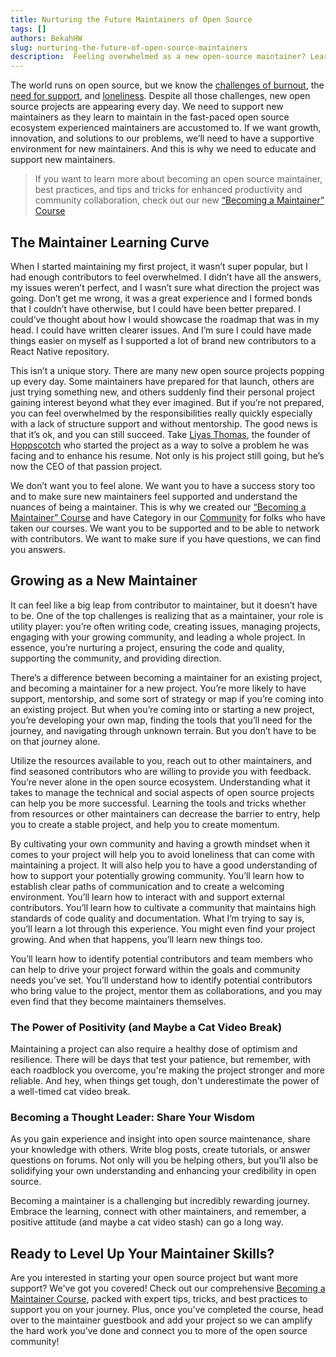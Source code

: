 ```yaml
---
title: Nurturing the Future Maintainers of Open Source
tags: []
authors: BekahHW
slug: nurturing-the-future-of-open-source-maintainers
description:  Feeling overwhelmed as a new open-source maintainer? Learn the skills and gain the support you need to succeed with our "Becoming a Maintainer" Course.
---
```


The world runs on open source, but we know the [challenges of burnout](https://opensauced.pizza/blog/stop-burning-out-maintainers:-an-empathetic-guide-for-contributors), the [need for support](https://opensauced.pizza/blog/enhancing-support-for-open-source-maintainers), and [loneliness](https://opensauced.pizza/blog/the-lonely-journey-of-open-source-maintainers). Despite all those challenges, new open source projects are appearing every day. We need to support new maintainers as they learn to maintain in the fast-paced open source ecosystem experienced maintainers are accustomed to. If we want growth, innovation, and solutions to our problems, we’ll need to have a supportive environment for new maintainers. And this is why we need to educate and support new maintainers.

<!-- truncate -->


> If you want to learn more about becoming an open source maintainer, best practices, and tips and tricks for enhanced productivity and community collaboration, check out our new [“Becoming a Maintainer” Course](https://oss.fyi/new-maintainer) 

## The Maintainer Learning Curve

When I started maintaining my first project, it wasn’t super popular, but I had enough contributors to feel overwhelmed. I didn’t have all the answers, my issues weren’t perfect, and I wasn’t sure what direction the project was going. Don’t get me wrong, it was a great experience and I formed bonds that I couldn’t have otherwise, but I could have been better prepared. I could’ve thought about how I would showcase the roadmap that was in my head. I could have written clearer issues. And I’m sure I could have made things easier on myself as I supported a lot of brand new contributors to a React Native repository. 

This isn’t a unique story. There are many new open source projects popping up every day. Some maintainers have prepared for that launch, others are just trying something new, and others suddenly find their personal project gaining interest beyond what they ever imagined. But if you’re not prepared, you can feel overwhelmed by the responsibilities really quickly especially with a lack of structure support and without mentorship. The good news is that it’s ok, and you can still succeed. Take [Liyas Thomas](https://app.opensauced.pizza/user/liyasthomas), the founder of [Hoppscotch](https://app.opensauced.pizza/s/hoppscotch/hoppscotch) who started the project as a way to solve a problem he was facing and to enhance his resume. Not only is his project still going, but he’s now the CEO of that passion project. 

We don’t want you to feel alone. We want you to have a success story too and to make sure new maintainers feel supported and understand the nuances of being a maintainer. This is why we created our [“Becoming a Maintainer” Course](https://oss.fyi/new-maintainer) and have Category in our [Community](https://github.com/orgs/open-sauced/discussions/1) for folks who have taken our courses. We want you to be supported and to be able to network with contributors. We want to make sure if you have questions, we can find you answers.

## Growing as a New Maintainer

It can feel like a big leap from contributor to maintainer, but it doesn’t have to be. One of the top challenges is realizing that as a maintainer, your role is utility player: you’re often writing code, creating issues, managing projects, engaging with your growing community, and leading a whole project. In essence, you’re nurturing a project, ensuring the code and quality, supporting the community, and providing direction.

There’s a difference between becoming a maintainer for an existing project, and becoming a maintainer for a new project. You’re more likely to have support, mentorship, and some sort of strategy or map if you’re coming into an existing project. But when you’re coming into or starting a new project, you’re developing your own map, finding the tools that you’ll need for the journey, and navigating through unknown terrain. But you don’t have to be on that journey alone. 

Utilize the resources available to you, reach out to other maintainers, and find seasoned contributors who are willing to provide you with feedback. You’re never alone in the open source ecosystem. Understanding what it takes to manage the technical and social aspects of open source projects can help you be more successful. Learning the tools and tricks whether from resources or other maintainers can decrease the barrier to entry, help you to create a stable project, and help you to create momentum.

By cultivating your own community and having a growth mindset when it comes to your project will help you to avoid loneliness that can come with maintaining a project. It will also help you to have a good understanding of how to support your potentially growing community. You’ll learn how to establish clear paths of communication and to create a welcoming environment. You’ll learn how to interact with and support external contributors. You’ll learn how to cultivate a community that maintains high standards of code quality and documentation. What I’m trying to say is, you’ll learn a lot through this experience. You might even find your project growing. And when that happens, you’ll learn new things too.

You’ll learn how to identify potential contributors and team members who can help to drive your project forward within the goals and community needs you've set. You’ll understand how to identify potential contributors who bring value to the project, mentor them as collaborations, and you may even find that they become maintainers themselves.

### The Power of Positivity (and Maybe a Cat Video Break)

Maintaining a project can also require a healthy dose of optimism and resilience. There will be days that test your patience, but remember, with each roadblock you overcome, you're making the project stronger and more reliable. And hey, when things get tough, don't underestimate the power of a well-timed cat video break.

### Becoming a Thought Leader: Share Your Wisdom

As you gain experience and insight into open source maintenance, share your knowledge with others. Write blog posts, create tutorials, or answer questions on forums. Not only will you be helping others, but you'll also be solidifying your own understanding and enhancing your credibility in open source. 

Becoming a maintainer is a challenging but incredibly rewarding journey. Embrace the learning, connect with other maintainers, and remember, a positive attitude (and maybe a cat video stash) can go a long way. 


## Ready to Level Up Your Maintainer Skills?

Are you interested in starting your open source project but want more support? We've got you covered! Check out our comprehensive [Becoming a Maintainer Course](https://oss.fyi/new-maintainer), packed with expert tips, tricks, and best practices to support you on your journey. Plus, once you've completed the course, head over to the maintainer guestbook and add your project so we can amplify the hard work you’ve done and connect you to more of the open source community!

